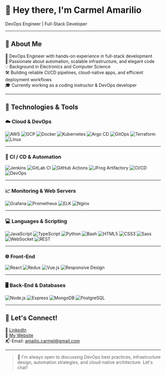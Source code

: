 # 👋 Hey there, I'm Carmel Amarilio  
DevOps Engineer | Full-Stack Developer 

---

## 🚀 About Me

🎯 DevOps Engineer with hands-on experience in full-stack development  
🔧 Passionate about automation, scalable infrastructure, and elegant code  
💡 Background in Electronics and Computer Science  
🛠️ Building reliable CI/CD pipelines, cloud-native apps, and efficient deployment workflows  
🎓 Currently working as a coding instructor & DevOps developer  


---

## 🧰 Technologies & Tools

### ☁️ Cloud & DevOps  
![AWS](https://img.shields.io/badge/AWS-232F3E?logo=amazon-aws&logoColor=white)
![GCP](https://img.shields.io/badge/GCP-4285F4?logo=google-cloud&logoColor=white)
![Docker](https://img.shields.io/badge/Docker-2496ED?logo=docker&logoColor=white)
![Kubernetes](https://img.shields.io/badge/Kubernetes-326CE5?logo=kubernetes&logoColor=white)
![Argo CD](https://img.shields.io/badge/ArgoCD-F16061?logo=argo&logoColor=white)
![GitOps](https://img.shields.io/badge/GitOps-007ACC?logo=git&logoColor=white)
![Terraform](https://img.shields.io/badge/Terraform-623CE4?logo=terraform&logoColor=white)
![Linux](https://img.shields.io/badge/Linux-FCC624?logo=linux&logoColor=black)

---

### 🔄 CI / CD & Automation  
![Jenkins](https://img.shields.io/badge/Jenkins-D24939?logo=jenkins&logoColor=white)
![GitLab CI](https://img.shields.io/badge/GitLab%20CI-FC6D26?logo=gitlab&logoColor=white)
![GitHub Actions](https://img.shields.io/badge/GitHub%20Actions-2088FF?logo=github-actions&logoColor=white)
![JFrog Artifactory](https://img.shields.io/badge/JFrog-41B883?logo=jfrog&logoColor=white)
![CI/CD](https://img.shields.io/badge/CI%2FCD-555555?logo=continuous-integration&logoColor=white)
![DevOps](https://img.shields.io/badge/DevOps-0A0A0A?logo=dev.to&logoColor=white)

---

### 📈 Monitoring & Web Servers  
![Grafana](https://img.shields.io/badge/Grafana-F46800?logo=grafana&logoColor=white)
![Prometheus](https://img.shields.io/badge/Prometheus-E6522C?logo=prometheus&logoColor=white)
![ELK](https://img.shields.io/badge/ELK-005571?logo=elasticstack&logoColor=white)
![Nginx](https://img.shields.io/badge/Nginx-009639?logo=nginx&logoColor=white)

---

### 💻 Languages & Scripting  
![JavaScript](https://img.shields.io/badge/JavaScript-F7DF1E?logo=javascript&logoColor=black)
![TypeScript](https://img.shields.io/badge/TypeScript-3178C6?logo=typescript&logoColor=white)
![Python](https://img.shields.io/badge/Python-3776AB?logo=python&logoColor=white)
![Bash](https://img.shields.io/badge/Bash-4EAA25?logo=gnu-bash&logoColor=white)
![HTML5](https://img.shields.io/badge/HTML5-E34F26?logo=html5&logoColor=white)
![CSS3](https://img.shields.io/badge/CSS3-1572B6?logo=css3&logoColor=white)
![Sass](https://img.shields.io/badge/Sass-CC6699?logo=sass&logoColor=white)
![WebSocket](https://img.shields.io/badge/WebSocket-000000?logo=websockets&logoColor=white)
![REST](https://img.shields.io/badge/REST-005571?logo=apache&logoColor=white)

---

### 🌐 Front‑End  
![React](https://img.shields.io/badge/React-61DAFB?logo=react&logoColor=black)
![Redux](https://img.shields.io/badge/Redux-764ABC?logo=redux&logoColor=white)
![Vue.js](https://img.shields.io/badge/Vue.js-4FC08D?logo=vue.js&logoColor=white)
![Responsive Design](https://img.shields.io/badge/Responsive%20Design-0A0A0A?logo=responsive-design&logoColor=white)

---

### 🖥️ Back‑End & Databases  
![Node.js](https://img.shields.io/badge/Node.js-339933?logo=node.js&logoColor=white)
![Express](https://img.shields.io/badge/Express-000000?logo=express&logoColor=white)
![MongoDB](https://img.shields.io/badge/MongoDB-47A248?logo=mongodb&logoColor=white)
![PostgreSQL](https://img.shields.io/badge/PostgreSQL-336791?logo=postgresql&logoColor=white)


---

## 🤝 Let's Connect!

💼 [LinkedIn](https://www.linkedin.com/in/carmel-amarilio/)  
🧠 [My Website](https://carmel-amarilio.github.io/Carmel-Amarilio-web/)  
📬 Email: amailio.carmel@gmail.com

---

> 💬 I'm always open to discussing DevOps best practices, infrastructure design, automation strategies, and cloud-native architecture. Let's chat!
